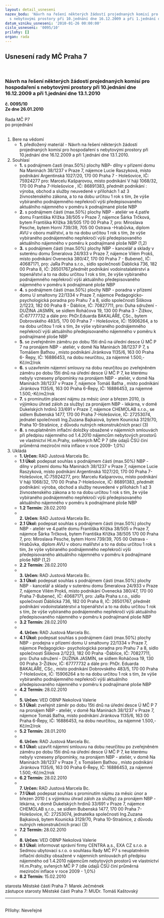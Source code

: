 ```yaml
---
layout: detail_usneseni
nazev_bodu: 'Návrh na řešení některých žádostí projednaných komisí pro hospodaření
  s nebytovými prostory při 10.jednání dne 16.12.2009 a při 1.jednání dne 13.1.2010 '
datum_vzniku_usneseni: '2010-01-26 00:00:00'
cislo_usneseni: '0095/10'
prilohy: []
organ: rada
---
```

<div id="ucUsn_pList" class="usn">
	<span><h2>Usnesení rady MČ Praha 7 </h2>
<br></span><div class="standBody">
<span><h3>Návrh na řešení některých žádostí projednaných komisí pro hospodaření s nebytovými prostory při 10.jednání dne 16.12.2009 a při 1.jednání dne 13.1.2010 </h3></span><div class="center">
		<strong>č. 0095/10</strong><br>
	</div>
<div class="center">
		<strong>Ze dne 26.01.2010</strong><br><br>
	</div>Rada MČ P7<br> po projednání<br><br><ol>
<li>Bere na vědomí<ul><li>
<strong>1.</strong> předložený materiál - Návrh na řešení některých žádostí projednaných komisí pro hospodaření s nebytovými prostory při 10.jednání dne 16.12.2009 a při 1.jednání dne 13.1.2010.</li></ul>
</li>
<li>Souhlasí<ul>
<li>
<strong>1.</strong> s podnájmem časti (max.50%) plochy NBP- dílny v přízemí domu Na Maninách  38/1237 v Praze 7, nájemce  Lucie Raszyková, místo podnikání Argentinská 1027/20, 170 00 Praha 7 - Holešovice, IČ: 75924277 pro: Marcelu Kašparovou, místo podnikání V háji 1068/32, 170 00 Praha 7-Holešovice , IČ: 86891383, předmět podnikání : výroba, obchod a služby neuvedené v přílohách 1 až 3 živnostenského zákona, a to na dobu určitou 1 rok s tím, že výše vybíraného podnájemného nepřekročí výši předepisovaného aktuálního  nájemného  v poměru k podnajímané ploše NBP</li>
<li>
<strong>2.</strong> s podnájmem části (max.50%) plochy NBP - ateliér ve 4.patře domu Františka Křížka 38/505 v Praze 7, nájemce  Šárka Trčková, bytem Františka Křížka 38/505 170 00 Praha 7, pro: Miroslava Pesche, bytem Horní 739/39, 705 00 Ostrava -Hrabůvka, diplom AVU v oboru malířství, a to na dobu určitou 1 rok s tím, že výše vybíraného podnájemného nepřekročí výši předepisovaného aktuálního nájemného v poměru k podnajímané ploše NBP (1,2)</li>
<li>
<strong>3.</strong> s podnájmem části (max.50%) plochy NBP -  kancelář a sklady v suterénu domu Šmeralova 24/933 v Praze 7, nájemce Vilém Prokš, místo podnikání Ovenecká 380/47, 170 00 Praha 7 - Bubeneč, IČ: 40687171, pro: JaRa Praha s.r.o., sídlo společnosti Ďáblická 736, 182 00 Praha 8, IČ: 26501767,předmět podnikání vodoinstalatérství a topenářství a to na dobu určitou 1 rok s tím, že výše vybíraného podnájemného nepřekročí výši  aktuálního předepisovaného  nájemného v poměru k podnajímané ploše NBP</li>
<li>
<strong>4.</strong> s podnájmem části (max.50%) plochy NBP - poradna v přízemí domu U smaltovny 22/1334 v Praze 7, nájemce Pedagogicko-psychologická  poradna pro Prahu 7 a 8, sídlo společnosti  Šiškova 2/1223, 182 00 Praha 8 - Ďáblice, IČ: 70827711, pro: Duha sdružení - DUŽINA JASMÍN, se sídlem  Roháčova 19, 130 00 Praha 3 - Žižkov, IČ:67777732 a dále pro: PhDr.Eduarda BAKALÁŘE, CSc., bytem Dobrovského 483/5, 170 00 Praha 7 - Holešovice, IČ: 15906264,  a to na dobu určitou 1 rok s tím, že  výše vybíraného podnájemného nepřekročí výši aktuálního předepisovaného nájemného  v poměru k podnajímané ploše NBP</li>
<li>
<strong>5.</strong> se zveřejněním záměru po dobu 15ti dnů na úřední desce Ú MČ P 7 na pronájem NBP - ateliér, v domě Na Maninách 38/1237 P 7, s Tomášem Baťhou , místo podnikání  Jiránkova 1135/6, 163 00 Praha 6- Řepy, IČ: 16886453, na dobu neurčitou, za nájemné 1.500,-Kč/m2/rok </li>
<li>
<strong>6.</strong> s uzavřením nájemní smlouvy na dobu neurčitou po zveřejněném záměru po dobu 15ti dnů na úřední desce Ú MČ P 7, ke kterému nebyly vzneseny připomínky na pronájem NBP - ateliér, v domě Na Maninách 38/1237 v Praze 7, nájemce Tomáš Baťha , místo podnikání  Jiránkova 1135/6, 163 00 Praha 6-Řepy, IČ: 16886453, za nájemné 1.500,-Kč/m2/rok</li>
<li>
<strong>7.</strong> s prominutím placení nájmu za měsíc únor a březen 2010, (s výjimkou úhrad záloh za služby) za pronájem NBP - lékárna, v domě Dukelských hrdinů 33/691 v Praze 7, nájemce CHEMOLAB s.r.o., se sídlem Bubenská 1477, 170 00 Praha 7-Holešovice, IČ: 27253074, jednatel společnosti Ing.Zuzana Bajkaiová, bytem Kounická 3129/70, Praha 10-Strašnice, z důvodu nutných rekonstrukčních prací (3)</li>
<li>
<strong>8.</strong> s neuplatněním inflační doložky obsažené v nájemních smlouvách při předpisu nájemného od 1.4.2010 nájemcům nebytových prostorů ve vlastnictví Hl.m.Prahy, svěřených MČ P 7 (dle údajů ČSÚ činí průměrná meziroční míra inflace v roce 2009- 1,0%)</li>
</ul>
</li>
<li>Ukládá<ul>
<li>
<strong>1. Určen: </strong>RAD Justová Marcela Bc.</li>
<li>
<strong>1.1 Úkol: </strong>podepsat souhlas s podnájmem části (max.50%) NBP - dílny v přízemí domu Na Maninách 38/1237 v Praze 7, nájemce Lucie Raszyková, místo podnikání Argentinská 1027/20, 170 00 Praha 7-Holešovice, IČ:75924277, pro: Marcelu Kašparovou, místo podnikání V háji 1068/32, 170 00 Praha 7-Holešovice, IČ: 86891383, předmět podnikání: výroba, obchod a služby neuvedené v přílohách 1 až 3 živnostenského zákona a to na dobu určitou 1 rok s tím, že výše vybíraného  podnájemného nepřekročí výši předepisovaného aktuálního nájemného v poměru k podnajímané ploše NBP </li>
<li>
<strong>1.2 Termín: </strong>28.02.2010</li>
<li>
<strong><br>2. Určen: </strong>RAD Justová Marcela Bc.</li>
<li>
<strong>2.1 Úkol: </strong>podepsat souhlas s podnájmem části (max.50%) plochy NBP - ateliér ve 4.patře domu Františka Křížka 38/505 v Praze 7, nájemce Šárka Trčková, bytem Františka Křížka 38/505 170 00 Praha 7, pro: Miroslava Pesche, bytem Horní 739/39, 705 00 Ostrava -Hrabůvka, diplom AVU v oboru malířství a to na dobu určitou 1 rok s tím, že výše vybíraného podnájemného nepřekročí výši předepisovaného aktuálního nájemného v poměru k podnajímané ploše NBP (1,2)</li>
<li>
<strong>2.2 Termín: </strong>28.02.2010</li>
<li>
<strong><br>3. Určen: </strong>RAD Justová Marcela Bc.</li>
<li>
<strong>3.1 Úkol: </strong>podepsat souhlas s podnájmem části (max.50%) plochy NBP - kancelář a sklady v suterénu domu  Šmeralova 24/933 v Praze 7, nájemce Vilém Prokš, místo podnikání Ovenecká 380/47, 170 00 Praha 7-Bubeneč, IČ: 40687171, pro: JaRa Praha s.r.o., sídlo společnosti  Ďáblická 736, 182 00  Praha 8, IČ: 26501767, předmět podnikání vodoinstalatérství a topenářství a to na dobu určitou 1 rok s tím, že výše vybíraného podnájemného nepřekročí výši aktuálního předepisovaného nájemného v poměru k podnajímané ploše NBP</li>
<li>
<strong>3.2 Termín: </strong>28.02.2010</li>
<li>
<strong><br>4. Určen: </strong>RAD Justová Marcela Bc.</li>
<li>
<strong>4.1 Úkol: </strong>podepsat souhlas s podnájmem části (max.50%) plochy NBP - prodejna v přízemí domu  U smaltovny 22/1334 v Praze 7, nájemce Pedagogicko- psychologická poradna  pro Prahu 7 a 8, sídlo společnosti Šiškova 2/1223, 182 00 Praha -Ďáblice, IČ: 70827711, pro: Duha sdružení - DUŽINA JASMÍN, se sídlem Roháčova 19,  130 00 Praha 3-Žižkov, IČ: 67777732 a dále pro:  PhDr. Eduarda BAKALÁŘE, CSc., místo podnikání Dobrovského 483/5, 170 00 Praha 7-Holešovice, IČ: 15906264 a to na dobu určitou 1 rok s tím, že výše vybíraného podnájemného nepřekročí výši aktuálního předepisovaného nájemného v poměru k podnajímané ploše NBP</li>
<li>
<strong>4.2 Termín: </strong>28.02.2010</li>
<li>
<strong><br>5. Určen: </strong>VED OBNP Nekolová Valerie</li>
<li>
<strong>5.1 Úkol: </strong>zveřejnit záměr po dobu 15ti dnů na úřední desce Ú MČ P 7 na pronájem NBP - ateliér, v domě Na Maninách 38/1237 v Praze 7, nájemce Tomáš Baťha, místo podnikání Jiránkova 1135/6, 163 00 Praha 6-Řepy, IČ: 16886453, na dobu neurčitou, za nájemné 1.500,-Kč/m2/rok</li>
<li>
<strong>5.2 Termín: </strong>28.01.2010</li>
<li>
<strong><br>6. Určen: </strong>RAD Justová Marcela Bc.</li>
<li>
<strong>6.1 Úkol: </strong>uzavřít nájemní smlouvu  na dobu neurčitou po zveřejněném záměru po dobu 15ti dnů na úřední desce   Ú MČ P 7, ke kterému nebyly vzneseny připomínky, na pronájem NBP - ateliér, v domě Na Maninách 38/1237 v Praze 7, s Tomášem Baťhou , místo podnikání Jiránkova 1135/6, 163 00 Praha 6-Řepy, IČ: 16886453, za nájemné 1.500,-Kč/m2/rok</li>
<li>
<strong>6.2 Termín: </strong>28.02.2010</li>
<li>
<strong><br>7. Určen: </strong>RAD Justová Marcela Bc.</li>
<li>
<strong>7.1 Úkol: </strong>podepsat souhlas s prominutím nájmu za měsíc únor a březen 2010 ( s výjimkou úhrad záloh za služby) za pronájem NBP - lékárna, v domě Dukelských hrdinů 33/691 v Praze 7, nájemce CHEMOLAB s.r.o., se sídlem Bubenská 1477, 170 00 Praha 7-Holešovice, IČ: 27253074, jednatelka společnosti  Ing.Zuzana Bajkaiová, bytem Kounická 3129/70, Praha 10-Strašnice, z důvodu nutných rekonstrukčních prací (3)</li>
<li>
<strong>7.2 Termín: </strong>28.02.2010</li>
<li>
<strong><br>8. Určen: </strong>VED OBNP Nekolová Valerie</li>
<li>
<strong>8.1 Úkol: </strong>informovat správní firmy CENTRA a.s., EXA CZ s.r.o. a Sedmou ubytovací s.r.o. o souhlasu Rady MČ P7 s neuplatněním inflační doložky obsažené v nájemních smlouvách při předpisu nájemného od 1.4.2010 nájemcům nebytových prostorů ve vlastnictví Hl.m.Prahy, svřených MČ P 7 (dle údajů ČSÚ činí průměrná meziroční inflace v roce 2009 - 1,0%)</li>
<li>
<strong>8.2 Termín: </strong>15.02.2010</li>
</ul>
</li>
</ol>starosta Městské části Praha 7: Marek Ječmének<br>zástupce starosty Městské části Praha 7: MUDr. Tomáš Kaštovský <hr>
<br>Přílohy: Neveřejné</div>
</div>